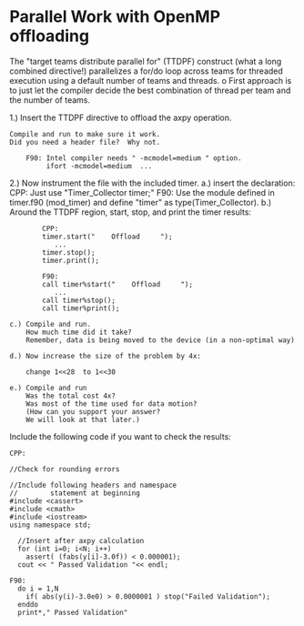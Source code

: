 # Parallel Work with OpenMP offloading

The "target teams distribute parallel for" (TTDPF) construct 
(what a long combined directive!) parallelizes a for/do loop across 
teams for threaded execution using a default number of teams and threads.
   o First approach is to just let the compiler decide the
     best combination of thread per team and the number of teams.

1.) Insert the TTDPF directive to offload the axpy operation.

    Compile and run to make sure it work.
    Did you need a header file?  Why not.

```
    F90: Intel compiler needs " -mcmodel=medium " option.
         ifort -mcmodel=medium  ...
```


2.) Now instrument the file with the included timer.
    a.) insert the declaration:
        CPP:  Just use "Timer_Collector timer;"
        F90:  Use the module defined in timer.f90 (mod_timer)
              and define "timer" as type(Timer_Collector).
    b.) Around the TTDPF region, start, stop, and print
        the timer results:
```
        CPP:
        timer.start("    Offload     ");
           ...
        timer.stop();
        timer.print(); 

        F90:
        call timer%start("    Offload     ");
           ...
        call timer%stop();
        call timer%print(); 
```

    c.) Compile and run.
        How much time did it take?
        Remember, data is being moved to the device (in a non-optimal way)

    d.) Now increase the size of the problem by 4x:
      
        change 1<<28  to 1<<30

    e.) Compile and run
        Was the total cost 4x?
        Was most of the time used for data motion?
        (How can you support your answer?
        We will look at that later.)

Include the following code if you want to check the results:

```
CPP:

//Check for rounding errors

//Include following headers and namespace 
//        statement at beginning
#include <cassert>
#include <cmath>
#include <iostream>
using namespace std;

  //Insert after axpy calculation
  for (int i=0; i<N; i++)
    assert( (fabs(y[i]-3.0f)) < 0.000001);
  cout << " Passed Validation "<< endl;

F90:
  do i = 1,N 
    if( abs(y(i)-3.0e0) > 0.0000001 ) stop("Failed Validation");  
  enddo
  print*," Passed Validation"

```
